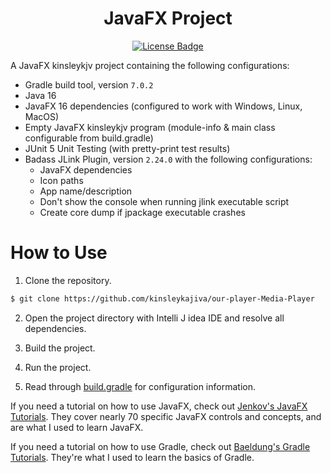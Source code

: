<div align="center">

# JavaFX  Project

[![License Badge][License-Badge]][License-File]
</div>

A JavaFX kinsleykjv project containing the following configurations:

- Gradle build tool, version `7.0.2`
- Java 16
- JavaFX 16 dependencies (configured to work with Windows, Linux, MacOS)
- Empty JavaFX kinsleykjv program (module-info & main class configurable from build.gradle)
- JUnit 5 Unit Testing (with pretty-print test results)
- Badass JLink Plugin, version `2.24.0` with the following configurations:
    - JavaFX dependencies
    - Icon paths
    - App name/description
    - Don't show the console when running jlink executable script
    - Create core dump if jpackage executable crashes

# How to Use

1. Clone the repository.

```bash
$ git clone https://github.com/kinsleykajiva/our-player-Media-Player
```
2. Open the project directory with Intelli J idea IDE and resolve all dependencies.
3. Build the project.
4. Run the project.




3. Read through [build.gradle][Build-Gradle-File] for configuration information.

If you need a tutorial on how to use JavaFX, check out [Jenkov's JavaFX Tutorials][Jenkov-JavaFX-Tutorials]. They cover nearly 70 specific JavaFX controls and concepts, and are what I used to learn JavaFX.

If you need a tutorial on how to use Gradle, check out [Baeldung's Gradle Tutorials][Baeldung-Gradle-Tutorials]. They're what I used to learn the basics of Gradle.


[License-Badge]: https://img.shields.io/github/license/lucasstarsz/javafx-template?color=228822&labelColor=363e45&style=for-the-badge

[Build-Gradle-File]: build.gradle "build.gradle"
[Jenkov-JavaFX-Tutorials]: http://tutorials.jenkov.com/javafx/index.html "Jenkov JavaFX Tutorials"
[Baeldung-Gradle-Tutorials]: https://www.baeldung.com/gradle "Baeldung Gradle Tutorials"
[License-File]: LICENSE "MIT License"
